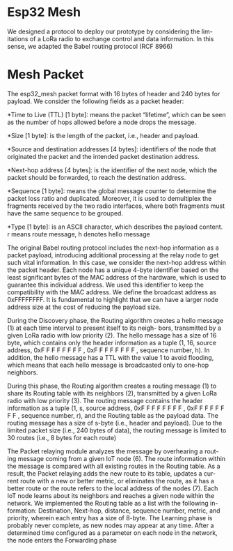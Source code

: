 # Esp32 Mesh

We designed a protocol to deploy our prototype by considering the lim-
itations of a LoRa radio to exchange control and data information. In this
sense, we adapted the Babel routing protocol (RCF 8966)

# Mesh Packet
The esp32_mesh packet format with 16 bytes of header and 240 bytes
for payload. We consider the following fields as a packet header:

*Time to Live (TTL) [1 byte]: means the packet “lifetime”, which can
be seen as the number of hops allowed before a node drops the message.

*Size [1 byte]: is the length of the packet, i.e., header and payload.

*Source and destination addresses [4 bytes]: identifiers of the node that
originated the packet and the intended packet destination address.

*Next-hop address [4 bytes]: is the identifier of the next node, which the
packet should be forwarded, to reach the destination address.

*Sequence [1 byte]: means the global message counter to determine the
packet loss ratio and duplicated. Moreover, it is used to demultiplex the
fragments received by the two radio interfaces, where both fragments
must have the same sequence to be grouped.

*Type [1 byte]: is an ASCII character, which describes the payload
content. r means route message, h denotes hello message

The original Babel routing protocol includes the next-hop information as a packet
payload, introducing additional processing at the relay node to get such vital
information. In this case, we consider the next-hop address within the packet
header. Each node has a unique 4-byte identifier based on the least significant
bytes of the MAC address of the hardware, which is used to guarantee this
individual address. We used this identifier to keep the compatibility with
the MAC address. We define the broadcast address as 0xFFFFFFFF. It is
fundamental to highlight that we can have a larger node address size at the
cost of reducing the payload size.

During the Discovery phase, the Routing algorithm
creates a hello message (1) at each time interval to present itself to its neigh-
bors, transmitted by a given LoRa radio with low priority (2). The hello
message has a size of 16 byte, which contains only the header information as
a tuple (1, 16, source address, 0xF F F F F F F F , 0xF F F F F F F F , sequence
number, h). In addition, the hello message has a TTL with the value 1 to
avoid flooding, which means that each hello message is broadcasted only to
one-hop neighbors.

During this phase, the Routing algorithm creates a routing
message (1) to share its Routing table with its neighbors (2), transmitted
by a given LoRa radio with low priority (3). The routing message contains
the header information as a tuple (1, s, source address, 0xF F F F F F F F ,
0xF F F F F F F F , sequence number, r), and the Routing table as the payload
data. The routing message has a size of s-byte (i.e., header and payload).
Due to the limited packet size (i.e., 240 bytes of data), the routing message
is limited to 30 routes (i.e., 8 bytes for each route)

The Packet relaying module analyzes the message by overhearing a rout-
ing message coming from a given IoT node (6). The route information within
the message is compared with all existing routes in the Routing table. As
a result, the Packet relaying adds the new route to its table, updates a cur-
rent route with a new or better metric, or eliminates the route, as it has a
better route or the route refers to the local address of the nodes (7). Each
IoT node learns about its neighbors and reaches a given node within the
network. We implemented the Routing table as a list with the following in-
formation: Destination, Next-hop, distance, sequence number, metric, and
priority, wherein each entry has a size of 8-byte. The Learning phase is
probably never complete, as new nodes may appear at any time. After a
determined time configured as a parameter on each node in the network, the
node enters the Forwarding phase

